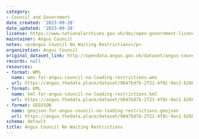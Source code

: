```yaml
---
category:
- Council and Government
date_created: '2023-09-28'
date_updated: '2023-09-28'
license: https://www.nationalarchives.gov.uk/doc/open-government-licence/version/3/
maintainer: Angus Council
notes: <p>Angus Council No Waiting Restrictions</p>
organization: Angus Council
original_dataset_link: http://opendata.angus.gov.uk/dataset/angus-council-no-waiting-restrictions
records: null
resources:
- format: WMS
  name: wms-for-angus-council-no-loading-restrictions.wms
  url: https://angus.thedata.place/dataset/9847bd7b-2f21-4f8c-9ac1-b26078687893/resource/ba5b44ca-7cde-434e-83e0-67b5c7892d80/download/wms-for-angus-council-no-loading-restrictions.wms
- format: KML
  name: kml-for-angus-council-no-loading-restrictions.kml
  url: https://angus.thedata.place/dataset/9847bd7b-2f21-4f8c-9ac1-b26078687893/resource/e02c0c66-b695-4eb9-859f-a6c371831fbd/download/kml-for-angus-council-no-loading-restrictions.kml
- format: GEOJSON
  name: geojson-for-angus-council-no-loading-restrictions.geojson
  url: https://angus.thedata.place/dataset/9847bd7b-2f21-4f8c-9ac1-b26078687893/resource/ef1191b9-8cc1-4027-ada8-b54981789082/download/geojson-for-angus-council-no-loading-restrictions.geojson
schema: default
title: Angus Council No Waiting Restrictions
---
```

